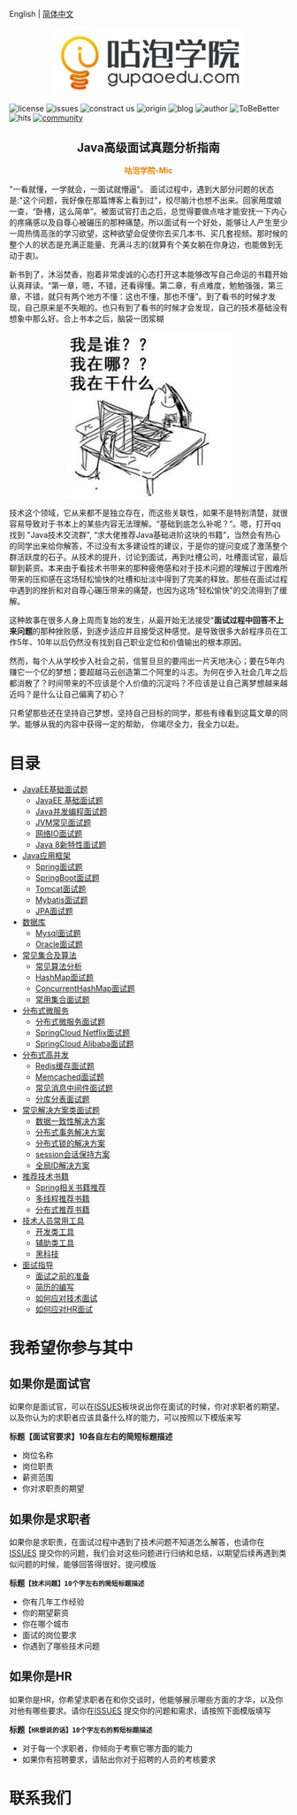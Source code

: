 English | [简体中文](#)

<center><img width="350" src="README.assets/1566299350462.png"></center>



![license](https://img.shields.io/apm/l/vim-mode.svg?style=flat-square) ![issues](https://img.shields.io/bitbucket/issues-raw/2227324689/ToBeBetter.svg?style=flat-square) ![constract us](https://img.shields.io/badge/contract%20us-%E5%AE%98%E7%BD%91-brightgreen.svg?style=flat-square) ![origin](https://img.shields.io/badge/origin-%E5%92%95%E6%B3%A1%E5%AD%A6%E9%99%A2-yellowgreen.svg?style=flat-square) ![blog](https://img.shields.io/badge/blog-%E5%8D%9A%E5%AE%A2-orange.svg?style=flat-square) ![author](https://img.shields.io/badge/author-Mic-blue.svg?style=flat-square) ![ToBeBetter](https://img.shields.io/badge/linked-ToBeBetter-red.svg?style=flat-square) ![hits](http://hits.dwyl.io/ToBeBetter/ToBeBetter.svg?style=flat-square) [![community](https://img.shields.io/badge/community-%E6%8A%80%E6%9C%AF%E7%A4%BE%E5%8C%BA-lightgrey.svg?style=flat-square)](https://gper.club)


<h2 align="center">Java高级面试真题分析指南</h2>
<p align="center" style="color:rgb(240,132,0)"><b>咕泡学院-Mic</b></p>
"一看就懂，一学就会，一面试就懵逼"。 面试过程中，遇到大部分问题的状态是:"这个问题，我好像在那篇博客上看到过"，绞尽脑汁也想不出来。回家用度娘一查，“卧槽，这么简单”。被面试官打击之后，总觉得要做点啥才能安抚一下内心的疼痛感以及自尊心被碾压的那种痛楚。所以面试有一个好处，能够让人产生至少一周热情高涨的学习欲望，这种欲望会促使你去买几本书、买几套视频。那时候的整个人的状态是充满正能量、充满斗志的(就算有个美女躺在你身边，也能做到无动于衷)。

新书到了，沐浴焚香，抱着非常虔诚的心态打开这本能够改写自己命运的书籍开始认真拜读。“第一章，嗯，不错，还看得懂。第二章，有点难度，勉勉强强，第三章，不错，就只有两个地方不懂：这也不懂，那也不懂”。到了看书的时候才发现，自己原来是不失眠的。也只有到了看书的时候才会发现，自己的技术基础没有想象中那么好。合上书本之后，脑袋一团浆糊

<p align="center"><img width="300" src="README.assets/timg.jpg"></p>
技术这个领域，它从来都不是独立存在，而这些关联性，如果不是特别清楚，就很容易导致对于书本上的某些内容无法理解。“基础到底怎么补呢？”。嗯，打开qq找到 "Java技术交流群",  “求大佬推荐Java基础进阶这块的书籍”，当然会有热心的同学出来给你解答，不过没有太多建设性的建议，于是你的提问变成了激荡整个群活跃度的石子。从技术的提升，讨论到面试，再到吐槽公司，吐槽面试官，最后聊到薪资。本来由于看技术书带来的那种疲倦感和对于技术问题的理解过于困难所带来的压抑感在这场轻松愉快的吐槽和扯淡中得到了完美的释放。那些在面试过程中遇到的挫折和对自尊心碾压带来的痛楚，也因为这场"轻松愉快"的交流得到了缓解。

这种故事在很多人身上周而复始的发生，从最开始无法接受"**面试过程中回答不上来问题**的那种挫败感，到逐步适应并且接受这种感觉。是导致很多大龄程序员在工作5年、10年以后仍然没有找到自己职业定位和价值输出的根本原因。

然而，每个人从学校步入社会之前，信誓旦旦的要闯出一片天地决心；要在5年内赚它一个亿的梦想；要超越马云创造第二个阿里的斗志。为何在步入社会几年之后都消散了？时间带来的不应该是个人价值的沉淀吗？不应该是让自己离梦想越来越近吗？是什么让自己偏离了初心？

只希望那些还在坚持自己梦想，坚持自己目标的同学，那些有缘看到这篇文章的同学。能够从我的内容中获得一定的帮助， 你竭尽全力，我全力以赴。




# 目录

- [JavaEE基础面试题](base/README.md)
    - [JavaEE 基础面试题](#基础)
    - [Java并发编程面试题](#并发)
    - [JVM常见面试题](#jvm)
    - [网络IO面试题](#io)
    - [Java 8新特性面试题](#java-8)
- [Java应用框架](web/README.md)
    - [Spring面试题](#Spring面试题)
    - [SpringBoot面试题](#SpringBoot面试题)
    - [Tomcat面试题](#Tomcat面试题)
    - [Mybatis面试题](#java-8)
    - [JPA面试题](#JPA面试题)
- [数据库](database/README.md)
    - [Mysql面试题](#Mysql面试题)
    - [Oracle面试题](#Oracle面试题)
- [常见集合及算法](assets/README.md)
    - [常见算法分析](#常见算法分析)
    - [HashMap面试题](#HashMap面试题)
    - [ConcurrentHashMap面试题](#ConcurrentHashMap面试题)
    - [常用集合面试题](#常用集合面试题)
- [分布式微服务](distribute/README.md)
    - [分布式微服务面试题](#分布式微服务面试题)
    - [SpringCloud Netflix面试题](#SpringCloudNetflix面试题)
    - [SpringCloud Alibaba面试题](#SpringCloudNetflix面试题)
- [分布式高并发](concurrent/README.md)
    - [Redis缓存面试题](#Redis缓存)
    - [Memcached面试题](#Memcached面试题)
    - [常见消息中间件面试题](#常见消息中间件面试题)
    - [分库分表面试题](#分库分表面试题)
- [常见解决方案类面试题](solution/README.md)
    - [数据一致性解决方案](#数据一致性解决方案)
    - [分布式事务解决方案](#分布式事务解决方案)
    - [分布式锁的解决方案](#分布式锁的解决方案)
    - [session会话保持方案](#session会话保持方案)
    - [全局ID解决方案](#全局ID解决方案)
- [推荐技术书籍](book/README.md)
    - [Spring相关书籍推荐](#Spring类书籍推荐)
    - [多线程推荐书籍](#多线程推荐书籍)
    - [分布式推荐书籍](#分布式推荐书籍)
- [技术人员常用工具](tools/README.md)
    - [开发类工具](#开发类工具)
    - [辅助类工具](#辅助类工具)
    - [黑科技](#黑科技)
- [面试指导](review/README.md)
    - [面试之前的准备](#面试前的准备)
    - [简历的编写](#简历的编写)
    - [如何应对技术面试](#如何应对技术面试)
    - [如何应对HR面试](#如何应对HR面试)



# 我希望你参与其中

## 如果你是面试官

如果你是面试官，可以在[ISSUES](https://github.com/2227324689/ToBeBetter/issues)板块说出你在面试的时候，你对求职者的期望。以及你认为的求职者应该具备什么样的能力，可以按照以下模版来写

**标题【面试官要求】10各自左右的简短标题描述**

* 岗位名称
* 岗位职责
* 薪资范围
* 你对求职责的期望

## 如果你是求职者

如果你是求职责，在面试过程中遇到了技术问题不知道怎么解答，也请你在[ISSUES](https://github.com/2227324689/ToBeBetter/issues) 提交你的问题，我们会对这些问题进行归纳和总结，以期望后续再遇到类似问题的时候，能够回答得很好。提问模版

**标题`【技术问题】10个字左右的简短标题描述`**

* 你有几年工作经验
* 你的期望薪资
* 你在哪个城市
* 面试的岗位要求
* 你遇到了哪些技术问题

## 如果你是HR

如果你是HR，你希望求职者在和你交谈时，他能够展示哪些方面的才华，以及你对他有哪些要求。请你在[ISSUES](https://github.com/2227324689/ToBeBetter/issues) 提交你的问题和需求，请按照下面模版填写

**标题`【HR想说的话】10个字左右的剪短标题描述`**

* 对于每一个求职者，你倾向于考察它哪方面的能力
* 如果你有招聘要求，请贴出你对于招聘的人员的考核要求

# 联系我们

